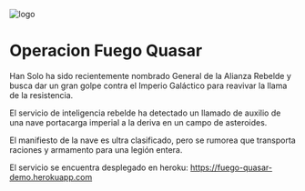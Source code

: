 ![logo](https://raw.github.com/1N0T/images/master/global/1N0T.png)

# Operacion Fuego Quasar
Han  Solo  ha  sido  recientemente  nombrado  General  de  la  Alianza 
Rebelde  y  busca  dar  un  gran  golpe  contra  el  Imperio  Galáctico  para 
reavivar   la   llama   de   la   resistencia. 

El  servicio  de  inteligencia  rebelde  ha  detectado  un  llamado  de  auxilio
de una  nave  portacarga  imperial  a  la  deriva  en  un  campo  de  asteroides.

El manifiesto  de  la  nave  es  ultra  clasificado,  pero  se  rumorea  que 
transporta   raciones   y   armamento   para   una   legión   entera. 

El servicio se encuentra desplegado en heroku:
https://fuego-quasar-demo.herokuapp.com